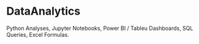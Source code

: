 # DataAnalytics
Python Analyses, Jupyter Notebooks, Power BI / Tableu Dashboards, SQL Queries, Excel Formulas.



